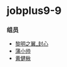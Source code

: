 # jobplus9-9

### 组员

- [黎明之翼_封心](https://github.com/Raymond38324)
- [蒲小帅](https://github.com/puxiaoshuai)
- [黄健楸](https://github.com/linxixizhi/)
